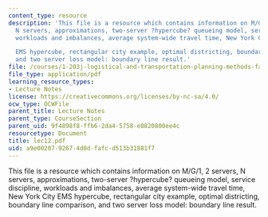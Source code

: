```yaml
---
content_type: resource
description: 'This file is a resource which contains information on M/G/1, 2 servers,
  N servers, approximations, two-server ?hypercube? queueing model, service discipline,
  workloads and imbalances, average system-wide travel time, New York City

  EMS hypercube, rectangular city example, optimal districting, boundary line comparison,
  and two server loss model: boundary line result.'
file: /courses/1-203j-logistical-and-transportation-planning-methods-fall-2006/a9e0020792674d0dfafcd513b31881f7_lec12.pdf
file_type: application/pdf
learning_resource_types:
- Lecture Notes
license: https://creativecommons.org/licenses/by-nc-sa/4.0/
ocw_type: OCWFile
parent_title: Lecture Notes
parent_type: CourseSection
parent_uid: 9f4898f8-ffb6-2da4-5758-e8820800ee4c
resourcetype: Document
title: lec12.pdf
uid: a9e00207-9267-4d0d-fafc-d513b31881f7
---
```

This file is a resource which contains information on M/G/1, 2 servers, N servers, approximations, two-server ?hypercube? queueing model, service discipline, workloads and imbalances, average system-wide travel time, New York City
EMS hypercube, rectangular city example, optimal districting, boundary line comparison, and two server loss model: boundary line result.